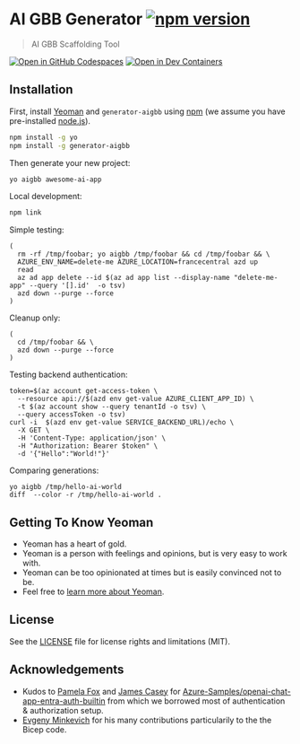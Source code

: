 # AI GBB Generator [![npm version](https://badge.fury.io/js/generator-aigbb.svg)](https://badge.fury.io/js/generator-aigbb)

> AI GBB Scaffolding Tool

[![Open in GitHub Codespaces](https://github.com/codespaces/badge.svg)](https://codespaces.new/dbroeglin/generator-aigbb) [![Open in Dev Containers](https://img.shields.io/static/v1?style=for-the-badge&label=Dev%20Containers&message=Open&color=blue&logo=visualstudiocode)](https://vscode.dev/redirect?url=vscode://ms-vscode-remote.remote-containers/cloneInVolume?url=https://github.com/dbroeglin/generator-aigbb)

## Installation

First, install [Yeoman](http://yeoman.io) and `generator-aigbb` using [npm](https://www.npmjs.com/) (we assume you have pre-installed [node.js](https://nodejs.org/)).

```bash
npm install -g yo
npm install -g generator-aigbb
```

Then generate your new project:
```bash
yo aigbb awesome-ai-app
```

Local development:
```bash
npm link
```

Simple testing: 
```shell
( 
  rm -rf /tmp/foobar; yo aigbb /tmp/foobar && cd /tmp/foobar && \
  AZURE_ENV_NAME=delete-me AZURE_LOCATION=francecentral azd up 
  read
  az ad app delete --id $(az ad app list --display-name "delete-me-app" --query '[].id'  -o tsv)
  azd down --purge --force
)
```

Cleanup only:
```shell
( 
  cd /tmp/foobar && \
  azd down --purge --force
)
```

Testing backend authentication:
```shell
token=$(az account get-access-token \
  --resource api://$(azd env get-value AZURE_CLIENT_APP_ID) \
  -t $(az account show --query tenantId -o tsv) \
  --query accessToken -o tsv)
curl -i  $(azd env get-value SERVICE_BACKEND_URL)/echo \
  -X GET \
  -H 'Content-Type: application/json' \
  -H "Authorization: Bearer $token" \
  -d '{"Hello":"World!"}'
```

Comparing generations:
```shell
yo aigbb /tmp/hello-ai-world
diff  --color -r /tmp/hello-ai-world .
```

## Getting To Know Yeoman

 * Yeoman has a heart of gold.
 * Yeoman is a person with feelings and opinions, but is very easy to work with.
 * Yeoman can be too opinionated at times but is easily convinced not to be.
 * Feel free to [learn more about Yeoman](http://yeoman.io/).

## License

See the [LICENSE](LICENSE) file for license rights and limitations (MIT).

## Acknowledgements

  * Kudos to [Pamela Fox](https://github.com/pamelafox) and [James Casey](https://github.com/jamesc) for [Azure-Samples/openai-chat-app-entra-auth-builtin](https://github.com/Azure-Samples/openai-chat-app-entra-auth-builtin) from which we borrowed most of authentication & authorization setup.
  * [Evgeny Minkevich](https://github.com/evmin) for his many contributions particularily to the the Bicep code.
